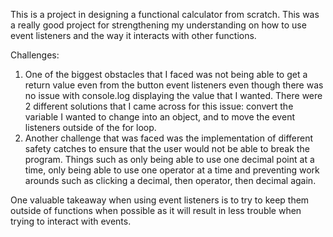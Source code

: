 This is a project in designing a functional calculator from scratch. This was a really good project for strengthening my understanding on how to use event listeners and the way it interacts with other functions.

Challenges: 
1. One of the biggest obstacles that I faced was not being able to get a return value even from the button event listeners even though there was no issue with console.log displaying the value that I wanted. There were 2 different solutions that I came across for this issue: convert the variable I wanted to change into an object, and to move the event listeners outside of the for loop.
2. Another challenge that was faced was the implementation of different safety catches to ensure that the user would not be able to break the program. Things such as only being able to use one decimal point at a time, only being able to use one operator at a time and preventing work arounds such as clicking a decimal, then operator, then decimal again.


One valuable takeaway when using event listeners is to try to keep them outside of functions when possible as it will result in less trouble when trying to interact with events.
